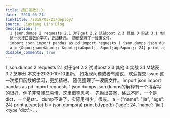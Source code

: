 ```yaml
---
title: 接口函数2.0
date: '2018-03-21'
linkTitle: /2018/03/21/deploy/
source: Jiaxiang Li's Blog
description: |-
  1 json.dumps 2 requests 2.1 对于get 2.2 试试post 2.3 其他 3 实战 3.1 M站表 3.2 芝麻分 本文于2020-10-10更新。 如发现问题或者有建议，欢迎提交 Issue
  这一次接口函数的学习，更加精进。 随便整理了一波废文件。
  import json import pandas as pd import requests 1 json.dumps json.dumps的解释有一个博客写的很好，例子非常浅显易懂，这里借鉴思考。 先抛出答案，格式不同，一个是dict，一个是str。 dump不讲了，实际用得少，很废。
  a = {&quot;name&quot;: &quot;jia&quot;, &quot;age&quot;: 24} print a,type(a) b = json.dumps(a) print b,type(b) {&#39;age&#39;: 24, &#39;name&#39;: &#39;jia&#39;} &lt;type &#39;dict&#39;&gt; ...
disable_comments: true
---
```

1 json.dumps 2 requests 2.1 对于get 2.2 试试post 2.3 其他 3 实战 3.1 M站表 3.2 芝麻分 本文于2020-10-10更新。 如发现问题或者有建议，欢迎提交 Issue
这一次接口函数的学习，更加精进。 随便整理了一波废文件。
import json import pandas as pd import requests 1 json.dumps json.dumps的解释有一个博客写的很好，例子非常浅显易懂，这里借鉴思考。 先抛出答案，格式不同，一个是dict，一个是str。 dump不讲了，实际用得少，很废。
a = {&quot;name&quot;: &quot;jia&quot;, &quot;age&quot;: 24} print a,type(a) b = json.dumps(a) print b,type(b) {&#39;age&#39;: 24, &#39;name&#39;: &#39;jia&#39;} &lt;type &#39;dict&#39;&gt; ...